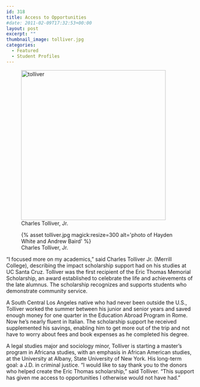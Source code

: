 ```yaml
---
id: 318
title: Access to Opportunities
#date: 2011-02-09T17:32:53+00:00
layout: post
excerpt: ""
thumbnail_image: tolliver.jpg
categories:
  - Featured
  - Student Profiles
---
```

<figure id="attachment_319" style="width: 387px" class="wp-caption alignright"><img class="size-full wp-image-319" src="http://live-ucsc-giving.pantheonsite.io/wp-content/uploads/2017/08/tolliver.jpg" alt="tolliver" width="387" height="401" srcset="https://ucsc-giving.lndo.site/wp-content/uploads/2017/08/tolliver.jpg 387w, https://ucsc-giving.lndo.site/wp-content/uploads/2017/08/tolliver-290x300.jpg 290w" sizes="(max-width: 387px) 100vw, 387px" /><figcaption class="wp-caption-text">Charles Tolliver, Jr.</figcaption></figure> 

<figure class="inline-image right">
{% asset tolliver.jpg magick:resize=300 alt='photo of Hayden White and Andrew Baird' %}<figcaption>Charles Tolliver, Jr.</figcaption></figure>

“I focused more on my academics,” said Charles Tolliver Jr. (Merrill College), describing the impact scholarship support had on his studies at UC Santa Cruz. Tolliver was the first recipient of the Eric Thomas Memorial Scholarship, an award established to celebrate the life and achievements of the late alumnus. The scholarship recognizes and supports students who demonstrate community service.

A South Central Los Angeles native who had never been outside the U.S., Tolliver worked the summer between his junior and senior years and saved enough money for one quarter in the Education Abroad Program in Rome. Now he&#8217;s nearly fluent in Italian. The scholarship support he received supplemented his savings, enabling him to get more out of the trip and not have to worry about fees and book expenses as he completed his degree.

A legal studies major and sociology minor, Tolliver is starting a master’s program in Africana studies, with an emphasis in African American studies, at the University at Albany, State University of New York. His long-term goal: a J.D. in criminal justice. “I would like to say thank you to the donors who helped create the Eric Thomas scholarship,” said Tolliver. “This support has given me access to opportunities I otherwise would not have had.”
